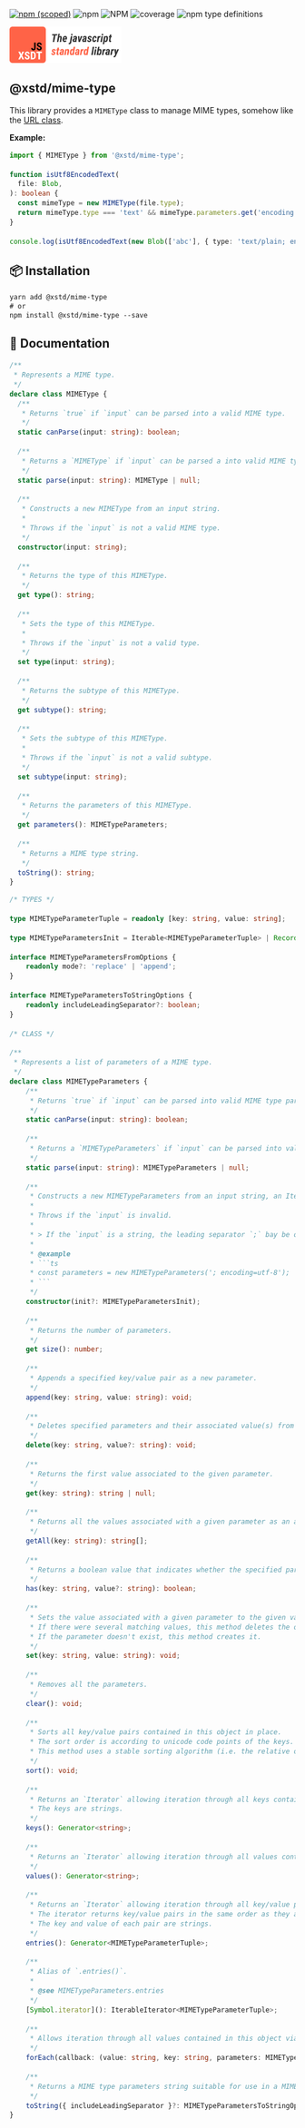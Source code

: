[![npm (scoped)](https://img.shields.io/npm/v/@xstd/mime-type.svg)](https://www.npmjs.com/package/@xstd/mime-type)
![npm](https://img.shields.io/npm/dm/@xstd/mime-type.svg)
![NPM](https://img.shields.io/npm/l/@xstd/mime-type.svg)
![coverage](https://img.shields.io/npm/types/@xstd/mime-type.svg)
![npm type definitions](https://img.shields.io/badge/coverage-100%25-green)

<picture>
  <source height="64" media="(prefers-color-scheme: dark)" srcset="https://github.com/xstd-js/website/blob/main/assets/logo/png/logo-large-dark.png?raw=true">
  <source height="64" media="(prefers-color-scheme: light)" srcset="https://github.com/xstd-js/website/blob/main/assets/logo/png/logo-large-light.png?raw=true">
  <img height="64" alt="Shows a black logo in light color mode and a white one in dark color mode." src="https://github.com/xstd-js/website/blob/main/assets/logo/png/logo-large-light.png?raw=true">
</picture>


## @xstd/mime-type

This library provides a `MIMEType` class to manage MIME types, somehow like the [URL class](https://developer.mozilla.org/en-US/docs/Web/API/URL).

**Example:**

```ts
import { MIMEType } from '@xstd/mime-type';

function isUtf8EncodedText(
  file: Blob,
): boolean {
  const mimeType = new MIMEType(file.type);
  return mimeType.type === 'text' && mimeType.parameters.get('encoding') === 'utf-8';
}

console.log(isUtf8EncodedText(new Blob(['abc'], { type: 'text/plain; encoding=utf-8' }))); // logs `true`
```

## 📦 Installation

```shell
yarn add @xstd/mime-type
# or
npm install @xstd/mime-type --save
```

## 📑 Documentation

```ts
/**
 * Represents a MIME type.
 */
declare class MIMEType {
  /**
   * Returns `true` if `input` can be parsed into a valid MIME type.
   */
  static canParse(input: string): boolean;
  
  /**
   * Returns a `MIMEType` if `input` can be parsed a into valid MIME type, else it returns `null`.
   */
  static parse(input: string): MIMEType | null;
  
  /**
   * Constructs a new MIMEType from an input string.
   *
   * Throws if the `input` is not a valid MIME type.
   */
  constructor(input: string);
  
  /**
   * Returns the type of this MIMEType.
   */
  get type(): string;
  
  /**
   * Sets the type of this MIMEType.
   * 
   * Throws if the `input` is not a valid type.
   */
  set type(input: string);
  
  /**
   * Returns the subtype of this MIMEType.
   */
  get subtype(): string;
  
  /**
   * Sets the subtype of this MIMEType.
   * 
   * Throws if the `input` is not a valid subtype.
   */
  set subtype(input: string);
  
  /**
   * Returns the parameters of this MIMEType.
   */
  get parameters(): MIMETypeParameters;
  
  /**
   * Returns a MIME type string.
   */
  toString(): string;
}
```


```ts
/* TYPES */

type MIMETypeParameterTuple = readonly [key: string, value: string];

type MIMETypeParametersInit = Iterable<MIMETypeParameterTuple> | Record<string, string> | string;

interface MIMETypeParametersFromOptions {
    readonly mode?: 'replace' | 'append';
}

interface MIMETypeParametersToStringOptions {
    readonly includeLeadingSeparator?: boolean;
}

/* CLASS */

/**
 * Represents a list of parameters of a MIME type.
 */
declare class MIMETypeParameters {
    /**
     * Returns `true` if `input` can be parsed into valid MIME type parameters.
     */
    static canParse(input: string): boolean;
    
    /**
     * Returns a `MIMETypeParameters` if `input` can be parsed into valid parameters, else it returns `null`.
     */
    static parse(input: string): MIMETypeParameters | null;
    
    /**
     * Constructs a new MIMETypeParameters from an input string, an Iterable of key/value, or an object of key/value.
     *
     * Throws if the `input` is invalid.
     *
     * > If the `input` is a string, the leading separator `;` bay be omitted.
     *
     * @example
     * ```ts
     * const parameters = new MIMETypeParameters('; encoding=utf-8');
     * ```
     */
    constructor(init?: MIMETypeParametersInit);
    
    /**
     * Returns the number of parameters.
     */
    get size(): number;
    
    /**
     * Appends a specified key/value pair as a new parameter.
     */
    append(key: string, value: string): void;
    
    /**
     * Deletes specified parameters and their associated value(s) from the list of all parameters.
     */
    delete(key: string, value?: string): void;
    
    /**
     * Returns the first value associated to the given parameter.
     */
    get(key: string): string | null;
    
    /**
     * Returns all the values associated with a given parameter as an array.
     */
    getAll(key: string): string[];
    
    /**
     * Returns a boolean value that indicates whether the specified parameter is in the parameters.
     */
    has(key: string, value?: string): boolean;
    
    /**
     * Sets the value associated with a given parameter to the given value.
     * If there were several matching values, this method deletes the others.
     * If the parameter doesn't exist, this method creates it.
     */
    set(key: string, value: string): void;
    
    /**
     * Removes all the parameters.
     */
    clear(): void;
    
    /**
     * Sorts all key/value pairs contained in this object in place.
     * The sort order is according to unicode code points of the keys.
     * This method uses a stable sorting algorithm (i.e. the relative order between key/value pairs with equal keys will be preserved).
     */
    sort(): void;
    
    /**
     * Returns an `Iterator` allowing iteration through all keys contained in this object.
     * The keys are strings.
     */
    keys(): Generator<string>;
    
    /**
     * Returns an `Iterator` allowing iteration through all values contained in this object.
     */
    values(): Generator<string>;
    
    /**
     * Returns an `Iterator` allowing iteration through all key/value pairs contained in this object.
     * The iterator returns key/value pairs in the same order as they appear in the parameters string.
     * The key and value of each pair are strings.
     */
    entries(): Generator<MIMETypeParameterTuple>;
    
    /**
     * Alias of `.entries()`.
     *
     * @see MIMETypeParameters.entries
     */
    [Symbol.iterator](): IterableIterator<MIMETypeParameterTuple>;
    
    /**
     * Allows iteration through all values contained in this object via a callback function.
     */
    forEach(callback: (value: string, key: string, parameters: MIMETypeParameters) => void): void;
    
    /**
     * Returns a MIME type parameters string suitable for use in a MIME type.
     */
    toString({ includeLeadingSeparator }?: MIMETypeParametersToStringOptions): string;
}
```
